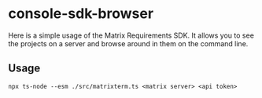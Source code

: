 # console-sdk-browser

Here is a simple usage of the Matrix Requirements SDK.
It allows you to see the projects on a server and browse around in them
on the command line.

## Usage

`npx ts-node --esm ./src/matrixterm.ts <matrix server> <api token>`

